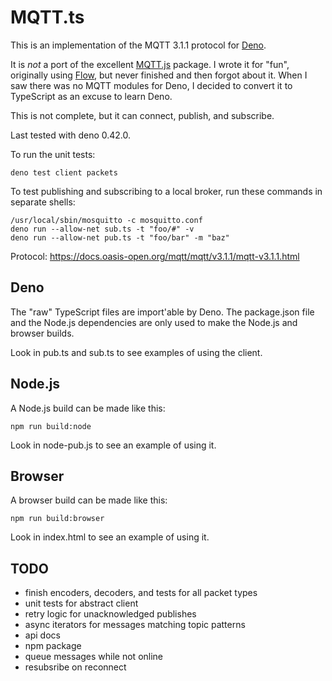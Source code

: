 # MQTT.ts

This is an implementation of the MQTT 3.1.1 protocol for [Deno](https://deno.land/).

It is _not_ a port of the excellent [MQTT.js](https://github.com/mqttjs/MQTT.js) package. I wrote it for "fun", originally using [Flow](https://flow.org/), but never finished and then forgot about it. When I saw there was no MQTT modules for Deno, I decided to convert it to TypeScript as an excuse to learn Deno.

This is not complete, but it can connect, publish, and subscribe.

Last tested with deno 0.42.0.

To run the unit tests:

```
deno test client packets
```

To test publishing and subscribing to a local broker, run these commands in separate shells:

```
/usr/local/sbin/mosquitto -c mosquitto.conf
deno run --allow-net sub.ts -t "foo/#" -v
deno run --allow-net pub.ts -t "foo/bar" -m "baz"
```

Protocol: https://docs.oasis-open.org/mqtt/mqtt/v3.1.1/mqtt-v3.1.1.html

## Deno

The "raw" TypeScript files are import'able by Deno. The package.json file and the Node.js dependencies are only used to make the Node.js and browser builds.

Look in pub.ts and sub.ts to see examples of using the client.

## Node.js

A Node.js build can be made like this:

```
npm run build:node
```

Look in node-pub.js to see an example of using it.

## Browser

A browser build can be made like this:

```
npm run build:browser
```

Look in index.html to see an example of using it.

## TODO

- finish encoders, decoders, and tests for all packet types
- unit tests for abstract client
- retry logic for unacknowledged publishes
- async iterators for messages matching topic patterns
- api docs
- npm package
- queue messages while not online
- resubsribe on reconnect
